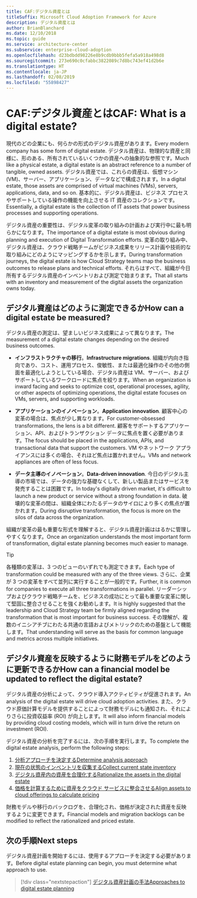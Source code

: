 ```yaml
---
title: CAF:デジタル資産とは
titleSuffix: Microsoft Cloud Adoption Framework for Azure
description: デジタル資産とは
author: BrianBlanchard
ms.date: 12/10/2018
ms.topic: guide
ms.service: architecture-center
ms.subservice: enterprise-cloud-adoption
ms.openlocfilehash: d23bdbdd98226e8b9cdb9bbb5fefa5a918a498d8
ms.sourcegitcommit: 273e690c0cfabbc3822089c7d8bc743ef41d2b6e
ms.translationtype: HT
ms.contentlocale: ja-JP
ms.lasthandoff: 02/08/2019
ms.locfileid: "55898427"
---
```

<!-- markdownlint-disable MD026 -->

# <a name="caf-what-is-a-digital-estate"></a><span data-ttu-id="5bf2b-103">CAF:デジタル資産とは</span><span class="sxs-lookup"><span data-stu-id="5bf2b-103">CAF: What is a digital estate?</span></span>

<span data-ttu-id="5bf2b-104">現代のどの企業にも、何らかの形式のデジタル資産があります。</span><span class="sxs-lookup"><span data-stu-id="5bf2b-104">Every modern company has some form of digital estate.</span></span> <span data-ttu-id="5bf2b-105">デジタル資産は、物理的な資産と同様に、形のある、所有されているいくつかの資産への抽象的な参照です。</span><span class="sxs-lookup"><span data-stu-id="5bf2b-105">Much like a physical estate, a digital estate is an abstract reference to a number of tangible, owned assets.</span></span> <span data-ttu-id="5bf2b-106">デジタル資産では、これらの資産は、仮想マシン (VM)、サーバー、アプリケーション、データなどで構成されます。</span><span class="sxs-lookup"><span data-stu-id="5bf2b-106">In a digital estate, those assets are comprised of virtual machines (VMs), servers, applications, data, and so on.</span></span> <span data-ttu-id="5bf2b-107">基本的に、デジタル資産は、ビジネス プロセスやサポートしている操作の機能を向上させる IT 資産のコレクションです。</span><span class="sxs-lookup"><span data-stu-id="5bf2b-107">Essentially, a digital estate is the collection of IT assets that power business processes and supporting operations.</span></span>

<span data-ttu-id="5bf2b-108">デジタル資産の重要性は、デジタル変革の取り組みの計画および実行中に最も明らかになります。</span><span class="sxs-lookup"><span data-stu-id="5bf2b-108">The importance of a digital estate is most obvious during planning and execution of Digital Transformation efforts.</span></span> <span data-ttu-id="5bf2b-109">変革の取り組み中、デジタル資産は、クラウド戦略チームがビジネス成果をリリース計画や技術的な取り組みにどのようにマッピングするかを示します。</span><span class="sxs-lookup"><span data-stu-id="5bf2b-109">During transformation journeys, the digital estate is how Cloud Strategy teams map the business outcomes to release plans and technical efforts.</span></span> <span data-ttu-id="5bf2b-110">それらはすべて、組織が今日所有するデジタル資産のインベントリおよび測定で始まります。</span><span class="sxs-lookup"><span data-stu-id="5bf2b-110">That all starts with an inventory and measurement of the digital assets the organization owns today.</span></span>

## <a name="how-can-a-digital-estate-be-measured"></a><span data-ttu-id="5bf2b-111">デジタル資産はどのように測定できるか</span><span class="sxs-lookup"><span data-stu-id="5bf2b-111">How can a digital estate be measured?</span></span>

<span data-ttu-id="5bf2b-112">デジタル資産の測定は、望ましいビジネス成果によって異なります。</span><span class="sxs-lookup"><span data-stu-id="5bf2b-112">The measurement of a digital estate changes depending on the desired business outcomes.</span></span>

- <span data-ttu-id="5bf2b-113">**インフラストラクチャの移行**。</span><span class="sxs-lookup"><span data-stu-id="5bf2b-113">**Infrastructure migrations**.</span></span> <span data-ttu-id="5bf2b-114">組織が内向き指向であり、コスト、運用プロセス、俊敏性、または最適化操作のその他の側面を最適化しようとしている場合、デジタル資産は VM、サーバー、およびサポートしているワークロードに焦点を絞ります。</span><span class="sxs-lookup"><span data-stu-id="5bf2b-114">When an organization is inward facing and seeks to optimize cost, operational processes, agility, or other aspects of optimizing operations, the digital estate focuses on VMs, servers, and supporting workloads.</span></span>

- <span data-ttu-id="5bf2b-115">**アプリケーションのイノベーション**。</span><span class="sxs-lookup"><span data-stu-id="5bf2b-115">**Application innovation**.</span></span> <span data-ttu-id="5bf2b-116">顧客中心の変革の場合は、焦点が少し異なります。</span><span class="sxs-lookup"><span data-stu-id="5bf2b-116">For customer-obsessed transformations, the lens is a bit different.</span></span> <span data-ttu-id="5bf2b-117">顧客をサポートするアプリケーション、API、およびトランザクション データに焦点を置く必要があります。</span><span class="sxs-lookup"><span data-stu-id="5bf2b-117">The focus should be placed in the applications, APIs, and transactional data that support the customers.</span></span> <span data-ttu-id="5bf2b-118">VM やネットワーク アプライアンスには多くの場合、それほど焦点は置かれません。</span><span class="sxs-lookup"><span data-stu-id="5bf2b-118">VMs and network appliances are often of less focus.</span></span>

- <span data-ttu-id="5bf2b-119">**データ主導のイノベーション**。</span><span class="sxs-lookup"><span data-stu-id="5bf2b-119">**Data-driven innovation**.</span></span> <span data-ttu-id="5bf2b-120">今日のデジタル主導の市場では、データの強力な基礎なくして、新しい製品またはサービスを発売することは困難です。</span><span class="sxs-lookup"><span data-stu-id="5bf2b-120">In today's digitally driven market, it's difficult to launch a new product or service without a strong foundation in data.</span></span> <span data-ttu-id="5bf2b-121">破壊的な変革の間は、組織全体にわたるデータのサイロにより多くの焦点が置かれます。</span><span class="sxs-lookup"><span data-stu-id="5bf2b-121">During disruptive transformation, the focus is more on the silos of data across the organization.</span></span>

<span data-ttu-id="5bf2b-122">組織が変革の最も重要な形式を理解すると、デジタル資産計画ははるかに管理しやすくなります。</span><span class="sxs-lookup"><span data-stu-id="5bf2b-122">Once an organization understands the most important form of transformation, digital estate planning becomes much easier to manage.</span></span>

> [!TIP]
> <span data-ttu-id="5bf2b-123">各種類の変革は、3 つのビューのいずれでも測定できます。</span><span class="sxs-lookup"><span data-stu-id="5bf2b-123">Each type of transformation could be measured with any of the three views.</span></span> <span data-ttu-id="5bf2b-124">さらに、企業が 3 つの変革をすべて並列に実行することが一般的です。</span><span class="sxs-lookup"><span data-stu-id="5bf2b-124">Further, it is common for companies to execute all three transformations in parallel.</span></span> <span data-ttu-id="5bf2b-125">リーダーシップおよびクラウド戦略チームを、ビジネスの成功にとって最も重要な変革に関して堅固に整合させることを強くお勧めします。</span><span class="sxs-lookup"><span data-stu-id="5bf2b-125">It is highly suggested that the leadership and Cloud Strategy team be firmly aligned regarding the transformation that is most important for business success.</span></span> <span data-ttu-id="5bf2b-126">その理解が、複数のイニシアチブにわたる共通の言語およびメトリックのための基盤として機能します。</span><span class="sxs-lookup"><span data-stu-id="5bf2b-126">That understanding will serve as the basis for common language and metrics across multiple initiatives.</span></span>

## <a name="how-can-a-financial-model-be-updated-to-reflect-the-digital-estate"></a><span data-ttu-id="5bf2b-127">デジタル資産を反映するように財務モデルをどのように更新できるか</span><span class="sxs-lookup"><span data-stu-id="5bf2b-127">How can a financial model be updated to reflect the digital estate?</span></span>

<span data-ttu-id="5bf2b-128">デジタル資産の分析によって、クラウド導入アクティビティが促進されます。</span><span class="sxs-lookup"><span data-stu-id="5bf2b-128">An analysis of the digital estate will drive cloud adoption activities.</span></span> <span data-ttu-id="5bf2b-129">また、クラウド原価計算モデルを提供することによって財務モデルにも通知され、それによりさらに投資収益率 (ROI) が向上します。</span><span class="sxs-lookup"><span data-stu-id="5bf2b-129">It will also inform financial models by providing cloud costing models, which will in turn drive the return on investment (ROI).</span></span>

<span data-ttu-id="5bf2b-130">デジタル資産の分析を完了するには、次の手順を実行します。</span><span class="sxs-lookup"><span data-stu-id="5bf2b-130">To complete the digital estate analysis, perform the following steps:</span></span>

1. [<span data-ttu-id="5bf2b-131">分析アプローチを決定する</span><span class="sxs-lookup"><span data-stu-id="5bf2b-131">Determine analysis approach</span></span>](approach.md)
1. [<span data-ttu-id="5bf2b-132">現在の状態のインベントリを収集する</span><span class="sxs-lookup"><span data-stu-id="5bf2b-132">Collect current state inventory</span></span>](inventory.md)
1. [<span data-ttu-id="5bf2b-133">デジタル資産内の資産を合理化する</span><span class="sxs-lookup"><span data-stu-id="5bf2b-133">Rationalize the assets in the digital estate</span></span>](rationalize.md)
1. [<span data-ttu-id="5bf2b-134">価格を計算するために資産をクラウド サービスに整合させる</span><span class="sxs-lookup"><span data-stu-id="5bf2b-134">Align assets to cloud offerings to calculate pricing</span></span>](calculate.md)

<span data-ttu-id="5bf2b-135">財務モデルや移行のバックログを、合理化され、価格が決定された資産を反映するように変更できます。</span><span class="sxs-lookup"><span data-stu-id="5bf2b-135">Financial models and migration backlogs can be modified to reflect the rationalized and priced estate.</span></span>

## <a name="next-steps"></a><span data-ttu-id="5bf2b-136">次の手順</span><span class="sxs-lookup"><span data-stu-id="5bf2b-136">Next steps</span></span>

<span data-ttu-id="5bf2b-137">デジタル資産計画を開始するには、使用するアプローチを決定する必要があります。</span><span class="sxs-lookup"><span data-stu-id="5bf2b-137">Before digital estate planning can begin, you must determine what approach to use.</span></span>

> [!div class="nextstepaction"]
> [<span data-ttu-id="5bf2b-138">デジタル資産計画の手法</span><span class="sxs-lookup"><span data-stu-id="5bf2b-138">Approaches to digital estate planning</span></span>](approach.md)